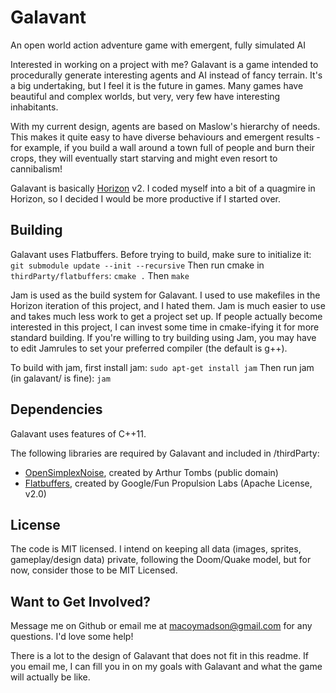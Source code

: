 # Galavant
An open world action adventure game with emergent, fully simulated AI

Interested in working on a project with me? Galavant is a game intended to procedurally generate interesting agents and AI instead of fancy terrain. It's a big undertaking, but I feel it is the future in games. Many games have beautiful and complex worlds, but very, very few have interesting inhabitants.

With my current design, agents are based on Maslow's hierarchy of needs. This makes it quite easy to have diverse behaviours and emergent results - for example, if you build a wall around a town full of people and burn their crops, they will eventually start starving and might even resort to cannibalism!

Galavant is basically [Horizon](http://github.com/makuto/horizon) v2. I coded myself into a bit of a quagmire in Horizon, so I decided I would be more productive if I started over. 

## Building

Galavant uses Flatbuffers. Before trying to build, make sure to initialize it:
`git submodule update --init --recursive`
Then run cmake in `thirdParty/flatbuffers`:
`cmake .`
Then
`make`

Jam is used as the build system for Galavant. I used to use makefiles in the Horizon iteration of this project, and I hated them. Jam is much easier to use and takes much less work to get a project set up. If people actually become interested in this project, I can invest some time in cmake-ifying it for more standard building. If you're willing to try building using Jam, you may have to edit Jamrules to set your preferred compiler (the default is g++).

To build with jam, first install jam:
`sudo apt-get install jam`
Then run jam (in galavant/ is fine):
`jam`

## Dependencies

Galavant uses features of C++11.

The following libraries are required by Galavant and included in /thirdParty:
- [OpenSimplexNoise](https://gist.github.com/tombsar/716134ec71d1b8c1b530), created by Arthur Tombs (public domain)
- [Flatbuffers](https://github.com/google/flatbuffers), created by Google/Fun Propulsion Labs (Apache License, v2.0)

## License

The code is MIT licensed. I intend on keeping all data (images, sprites, gameplay/design data) private, following the Doom/Quake model, but for now, consider those to be MIT Licensed.

## Want to Get Involved?

Message me on Github or email me at macoymadson@gmail.com for any questions. I'd love some help!

There is a lot to the design of Galavant that does not fit in this readme. If you email me, I can fill you in on my goals with Galavant and what the game will actually be like. 
